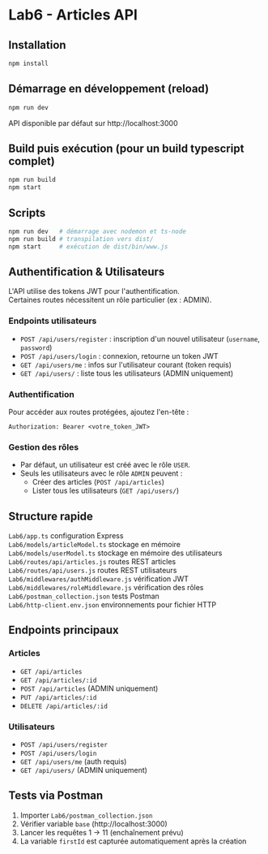 # Lab6 - Articles API

## Installation
```bash
npm install
```

## Démarrage en développement (reload)
```bash
npm run dev
```

API disponible par défaut sur http://localhost:3000

## Build puis exécution (pour un build typescript complet)
```bash
npm run build
npm start
```

## Scripts
```bash
npm run dev   # démarrage avec nodemon et ts-node
npm run build # transpilation vers dist/
npm start     # exécution de dist/bin/www.js
```

## Authentification & Utilisateurs

L'API utilise des tokens JWT pour l'authentification.  
Certaines routes nécessitent un rôle particulier (ex : ADMIN).

### Endpoints utilisateurs

- `POST /api/users/register` : inscription d'un nouvel utilisateur (`username`, `password`)
- `POST /api/users/login` : connexion, retourne un token JWT
- `GET /api/users/me` : infos sur l'utilisateur courant (token requis)
- `GET /api/users/` : liste tous les utilisateurs (ADMIN uniquement)

### Authentification

Pour accéder aux routes protégées, ajoutez l'en-tête :
```
Authorization: Bearer <votre_token_JWT>
```

### Gestion des rôles

- Par défaut, un utilisateur est créé avec le rôle `USER`.
- Seuls les utilisateurs avec le rôle `ADMIN` peuvent :
  - Créer des articles (`POST /api/articles`)
  - Lister tous les utilisateurs (`GET /api/users/`)

## Structure rapide
`Lab6/app.ts` configuration Express  
`Lab6/models/articleModel.ts` stockage en mémoire  
`Lab6/models/userModel.ts` stockage en mémoire des utilisateurs  
`Lab6/routes/api/articles.js` routes REST articles  
`Lab6/routes/api/users.js` routes REST utilisateurs  
`Lab6/middlewares/authMiddleware.js` vérification JWT  
`Lab6/middlewares/roleMiddleware.js` vérification des rôles  
`Lab6/postman_collection.json` tests Postman  
`Lab6/http-client.env.json` environnements pour fichier HTTP

## Endpoints principaux

### Articles
- `GET /api/articles`  
- `GET /api/articles/:id`  
- `POST /api/articles` (ADMIN uniquement)  
- `PUT /api/articles/:id`  
- `DELETE /api/articles/:id`

### Utilisateurs
- `POST /api/users/register`
- `POST /api/users/login`
- `GET /api/users/me` (auth requis)
- `GET /api/users/` (ADMIN uniquement)

## Tests via Postman
1. Importer `Lab6/postman_collection.json`
2. Vérifier variable `base` (http://localhost:3000)
3. Lancer les requêtes 1 → 11 (enchaînement prévu)
4. La variable `firstId` est capturée automatiquement après la création
